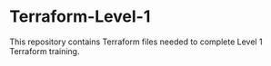 # Terraform-Level-1

This repository contains Terraform files needed to complete Level 1 Terraform training.
